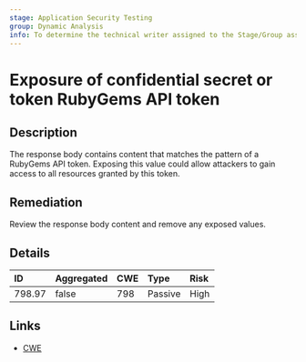 ```yaml
---
stage: Application Security Testing
group: Dynamic Analysis
info: To determine the technical writer assigned to the Stage/Group associated with this page, see https://handbook.gitlab.com/handbook/product/ux/technical-writing/#assignments
---
```


# Exposure of confidential secret or token RubyGems API token

## Description

The response body contains content that matches the pattern of a RubyGems API token.
Exposing this value could allow attackers to gain access to all resources granted by this token.

## Remediation

Review the response body content and remove any exposed values.

## Details

| ID | Aggregated | CWE | Type | Risk |
|:---|:--------|:--------|:--------|:--------|
| 798.97 | false | 798 | Passive | High |

## Links

- [CWE](https://cwe.mitre.org/data/definitions/798.html)
